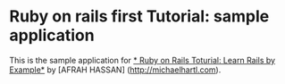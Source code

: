 # Ruby on rails first Tutorial: sample application
This is the sample application for 
[* Ruby on Rails Toturial: Learn Rails by Example*](http://railstutorial.org/)
by [AFRAH HASSAN] (http://michaelhartl.com).